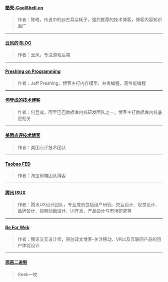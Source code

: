 #### [酷壳-CoolShell.cn](http://coolshell.cn/)
> 作者：陈皓，传说中的@左耳朵耗子，强烈推荐的技术博客，博客内容知识面广

---

#### [云风的 BLOG](http://blog.codingnow.com/)
> 作者：云风，专注游戏后端

---

#### [Preshing on Programming](http://preshing.com/)
> 作者：Jeff Preshing，博客主打内存模型、并发编程、高性能编程

---

#### [何登成的技术博客](http://hedengcheng.com/)
> 作者：何登成，阿里巴巴数据库内核研发团队之一，博客主打数据库内核底层相关

--- 

#### [美团点评技术博客](https://tech.meituan.com/)
> 作者：美团点评技术团队

---

#### [Taobao FED](http://taobaofed.org/)
> 作者：淘宝前端团队博客

---

#### [腾讯 ISUX](http://isux.tencent.com/)
> 作者：腾讯UX设计团队，专业成员包括用户研究、交互设计、视觉设计、品牌设计、视频动画设计、UI开发、产品设计与市场研究等

---

#### [Be For Web](http://beforweb.com/)
> 作者：腾讯交互设计师，原创译文博客-关注移动、VR以及互联网产品的用户体验设计

---

#### [邪恶二进制](http://evilbinary.org/)
> Geek一枚
